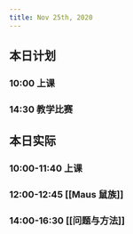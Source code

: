 ```yaml
---
title: Nov 25th, 2020
---
```


## 本日计划
### 10:00 上课
### 14:30 教学比赛
## 本日实际
### 10:00-11:40 上课
### 12:00-12:45 [[Maus 鼠族]]
### 14:00-16:30 [[问题与方法]]
### 
